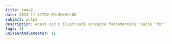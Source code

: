 ```yaml
---
title: tema2
date: 2024-11-11T02:00:00+02:00
subject: pclp1
description: Acest cod C ilustrează concepte fundamentale: bucle `for`, condiționale `if-else` pentru fluxul controlului, descompunere funcțională și operatori logici/aritmetici. Generează un model vizual bazat pe reguli matematice aplicate indicilor de rând/coloană.
tags: []
uniYearAndSemester: 11
---
```


